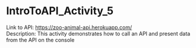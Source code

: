 # IntroToAPI_Activity_5
Link to API: https://zoo-animal-api.herokuapp.com/  
Description: This activity demonstrates how to call an API and present data from the API on the console
